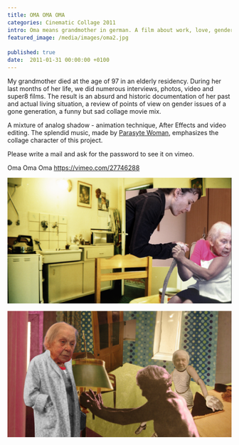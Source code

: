 ```yaml
---
title: OMA OMA OMA
categories: Cinematic Collage 2011
intro: Oma means grandmother in german. A film about work, love, gender and sex and a melancholic portrait of my grandmother.
featured_image: /media/images/oma2.jpg

published: true
date:  2011-01-31 00:00:00 +0100
---
```



My grandmother died at the age of 97 in an elderly residency.
During her last months of her life, we did numerous interviews, photos, video and super8 films.
The result is an absurd and historic documentation of her past and actual living situation, a review of points of view on gender issues of a gone generation, a funny but sad collage movie mix.

A mixture of analog shadow - animation technique, After Effects and video editing. The splendid music, made by [Parasyte Woman](https://www.youtube.com/watch?v=ukMsPZ4-I6U), emphasizes the collage character of this project.


Please write a mail and ask for the password to see it on vimeo.

Oma Oma Oma
https://vimeo.com/27746288


![image](/media/images/oma3.jpg)


![image](/media/images/oma4.jpg)
